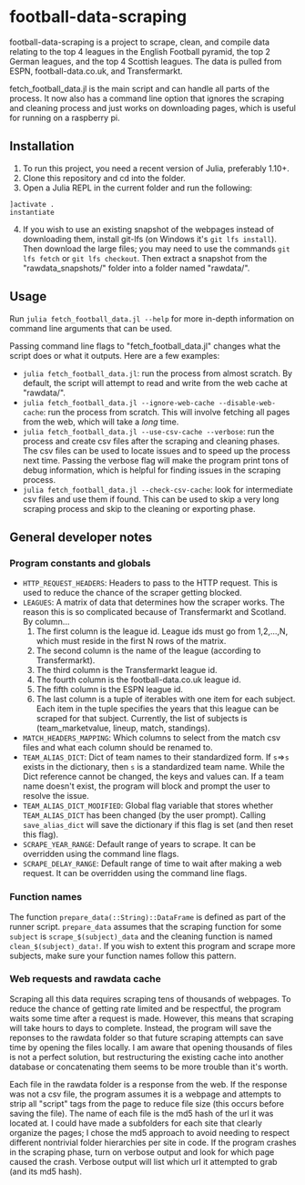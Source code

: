 # football-data-scraping

football-data-scraping is a project to scrape, clean, and compile data relating to the top 4 leagues in the English Football pyramid, the top 2 German leagues, and the top 4 Scottish leagues. The data is pulled from ESPN, football-data.co.uk, and Transfermarkt.

fetch_football_data.jl is the main script and can handle all parts of the process. It now also has a command line option that ignores the scraping and cleaning process and just works on downloading pages, which is useful for running on a raspberry pi.

## Installation

1. To run this project, you need a recent version of Julia, preferably 1.10+.
2. Clone this repository and cd into the folder.
3. Open a Julia REPL in the current folder and run the following:
```
]activate .
instantiate
```
4. If you wish to use an existing snapshot of the webpages instead of downloading them, install git-lfs (on Windows it's `git lfs install`). Then download the large files; you may need to use the commands `git lfs fetch` or `git lfs checkout`. Then extract a snapshot from the "rawdata_snapshots/" folder into a folder named "rawdata/".

## Usage

Run `julia fetch_football_data.jl --help` for more in-depth information on command line arguments that can be used.


Passing command line flags to "fetch_football_data.jl" changes what the script does or what it outputs. Here are a few examples:
* `julia fetch_football_data.jl`: run the process from almost scratch. By default, the script will attempt to read and write from the web cache at "rawdata/".
* `julia fetch_football_data.jl --ignore-web-cache --disable-web-cache`: run the process from scratch. This will involve fetching all pages from the web, which will take a *long* time.
* `julia fetch_football_data.jl --use-csv-cache --verbose`: run the process and create csv files after the scraping and cleaning phases. The csv files can be used to locate issues and to speed up the process next time. Passing the verbose flag will make the program print tons of debug information, which is helpful for finding issues in the scraping process.
* `julia fetch_football_data.jl --check-csv-cache`: look for intermediate csv files and use them if found. This can be used to skip a very long scraping process and skip to the cleaning or exporting phase.

## General developer notes

### Program constants and globals

- `HTTP_REQUEST_HEADERS`: Headers to pass to the HTTP request. This is used to reduce the chance of the scraper getting blocked.
- `LEAGUES`: A matrix of data that determines how the scraper works. The reason this is so complicated because of Transfermarkt and Scotland. By column...
    1. The first column is the league id. League ids must go from 1,2,...,N, which must reside in the first N rows of the matrix.
    2. The second column is the name of the league (according to Transfermarkt).
    3. The third column is the Transfermarkt league id.
    4. The fourth column is the football-data.co.uk league id.
    5. The fifth column is the ESPN league id.
    6. The last column is a tuple of iterables with one item for each subject. Each item in the tuple specifies the years that this league can be scraped for that subject. Currently, the list of subjects is (team_marketvalue, lineup, match, standings).
- `MATCH_HEADERS_MAPPING`: Which columns to select from the match csv files and what each column should be renamed to.
- `TEAM_ALIAS_DICT`: Dict of team names to their standardized form. If `s`=>`s` exists in the dictionary, then `s` is a standardized team name. While the Dict reference cannot be changed, the keys and values can. If a team name doesn't exist, the program will block and prompt the user to resolve the issue.
- `TEAM_ALIAS_DICT_MODIFIED`: Global flag variable that stores whether `TEAM_ALIAS_DICT` has been changed (by the user prompt). Calling `save_alias_dict` will save the dictionary if this flag is set (and then reset this flag).
- `SCRAPE_YEAR_RANGE`: Default range of years to scrape. It can be overridden using the command line flags.
- `SCRAPE_DELAY_RANGE`: Default range of time to wait after making a web request. It can be overridden using the command line flags.

### Function names

The function `prepare_data(::String)::DataFrame` is defined as part of the runner script.
`prepare_data` assumes that the scraping function for some `subject` is `scrape_$(subject)_data` and the cleaning function is named `clean_$(subject)_data!`.
If you wish to extent this program and scrape more subjects, make sure your function names follow this pattern.

### Web requests and rawdata cache

Scraping all this data requires scraping tens of thousands of webpages.
To reduce the chance of getting rate limited and be respectful, the program waits some time after a request is made.
However, this means that scraping will take hours to days to complete.
Instead, the program will save the reponses to the rawdata folder so that future scraping attempts can save time by opening the files locally.
I am aware that opening thousands of files is not a perfect solution, but restructuring the existing cache into another database or concatenating them seems to be more trouble than it's worth.

Each file in the rawdata folder is a response from the web. If the response was not a csv file, the program assumes it is a webpage and attempts to strip all "script" tags from the page to reduce file size (this occurs before saving the file).
The name of each file is the md5 hash of the url it was located at. I could have made a subfolders for each site that clearly organize the pages; I chose the md5 approach to avoid needing to respect different nontrivial folder hierarchies per site in code.
If the program crashes in the scraping phase, turn on verbose output and look for which page caused the crash. Verbose output will list which url it attempted to grab (and its md5 hash).



